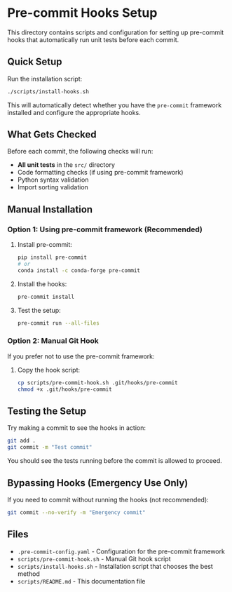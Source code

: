 # Pre-commit Hooks Setup

This directory contains scripts and configuration for setting up pre-commit hooks that automatically run unit tests before each commit.

## Quick Setup

Run the installation script:
```bash
./scripts/install-hooks.sh
```

This will automatically detect whether you have the `pre-commit` framework installed and configure the appropriate hooks.

## What Gets Checked

Before each commit, the following checks will run:
- **All unit tests** in the `src/` directory
- Code formatting checks (if using pre-commit framework)
- Python syntax validation
- Import sorting validation

## Manual Installation

### Option 1: Using pre-commit framework (Recommended)

1. Install pre-commit:
   ```bash
   pip install pre-commit
   # or
   conda install -c conda-forge pre-commit
   ```

2. Install the hooks:
   ```bash
   pre-commit install
   ```

3. Test the setup:
   ```bash
   pre-commit run --all-files
   ```

### Option 2: Manual Git Hook

If you prefer not to use the pre-commit framework:

1. Copy the hook script:
   ```bash
   cp scripts/pre-commit-hook.sh .git/hooks/pre-commit
   chmod +x .git/hooks/pre-commit
   ```

## Testing the Setup

Try making a commit to see the hooks in action:
```bash
git add .
git commit -m "Test commit"
```

You should see the tests running before the commit is allowed to proceed.

## Bypassing Hooks (Emergency Use Only)

If you need to commit without running the hooks (not recommended):
```bash
git commit --no-verify -m "Emergency commit"
```

## Files

- `.pre-commit-config.yaml` - Configuration for the pre-commit framework
- `scripts/pre-commit-hook.sh` - Manual Git hook script
- `scripts/install-hooks.sh` - Installation script that chooses the best method
- `scripts/README.md` - This documentation file
